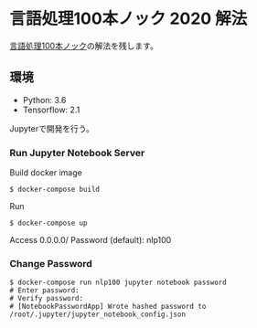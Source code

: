 # 言語処理100本ノック 2020 解法
[言語処理100本ノック](https://nlp100.github.io/ja/)の解法を残します。

## 環境

- Python: 3.6
- Tensorflow: 2.1

Jupyterで開発を行う。

### Run Jupyter Notebook Server

Build docker image

```
$ docker-compose build
```

Run

```
$ docker-compose up
```

Access 0.0.0.0/
Password (default): nlp100

### Change Password

```
$ docker-compose run nlp100 jupyter notebook password
# Enter password:
# Verify password:
# [NotebookPasswordApp] Wrote hashed password to /root/.jupyter/jupyter_notebook_config.json
```
